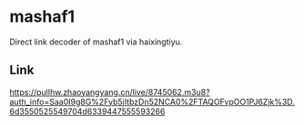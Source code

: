 # mashaf1
Direct link decoder of mashaf1 via haixingtiyu.
## Link
https://pullhw.zhaoyangyang.cn/live/8745062.m3u8?auth_info=Saa0I9g8G%2Fyb5jItbzDn52NCA0%2FTAQOFvpOO1PJ6Zjk%3D.6d3550525549704d6339447555593266
